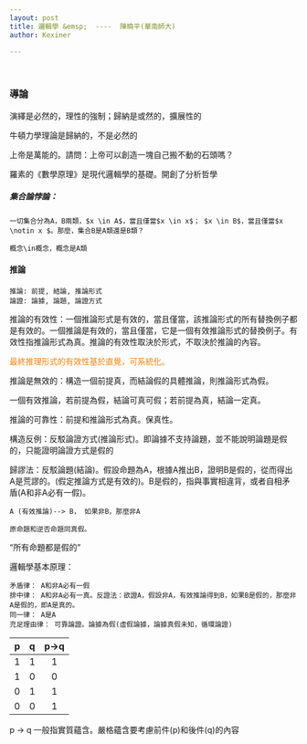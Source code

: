 ```yaml
---
layout: post
title: 邏輯學 &emsp;  ----  陳曉平(華南師大)
author: Kexiner

---
```


<br>


### 導論

演繹是必然的，理性的強制；歸納是或然的，擴展性的

牛頓力學理論是歸納的，不是必然的

上帝是萬能的。請問：上帝可以創造一塊自己搬不動的石頭嗎？

羅素的《數學原理》是現代邏輯學的基礎。開創了分析哲學

##### 集合論悖論：
```
一切集合分為A，B兩類，$x \in A$，當且僅當$x \in x$； $x \in B$，當且僅當$x \notin x $。那麼，集合B是A類還是B類？

概念\in概念，概念是A類

```



#### 推論

```
推論: 前提, 結論, 推論形式
論證: 論據, 論題, 論證方式
```

推論的有效性：一個推論形式是有效的，當且僅當，該推論形式的所有替換例子都是有效的。一個推論是有效的，當且僅當，它是一個有效推論形式的替換例子。有效性指推論形式為真。推論的有效性取決於形式，不取決於推論的內容。

<span style="color:#ff8000"> 最終推理形式的有效性基於直覺，可系統化。</span>


推論是無效的：構造一個前提真，而結論假的具體推論，則推論形式為假。


一個有效推論，若前提為假，結論可真可假；若前提為真，結論一定真。


推論的可靠性：前提和推論形式為真。保真性。

構造反例：反駁論證方式(推論形式)。即論據不支持論題，並不能說明論題是假的，只能證明論證方式是假的

歸謬法：反駁論題(結論)。假設命題為A，根據A推出B，證明B是假的，從而得出A是荒謬的。(假定推論方式是有效的)。B是假的，指與事實相違背，或者自相矛盾(A和非A必有一假)。
```
A (有效推論)--> B， 如果非B，那麼非A

原命題和逆否命題同真假。
```

“所有命題都是假的”


邏輯學基本原理：
```
矛盾律： A和非A必有一假
排中律： A和非A必有一真。反證法：欲證A，假設非A，有效推論得到B，如果B是假的，那麼非A是假的，即A是真的。
同一律： A是A
充足理由律： 可靠論證。論據為假(虛假論據，論據真假未知，循環論證)

```

|  p  |  q  |  p->q  |
| :-: | :-: | :----: |
|  1  |  1  |   1    |
|  1  |  0  |   0    |
|  0  |  1  |   1    |
|  0  |  0  |   1    |


p -> q 一般指實質蘊含。嚴格蘊含要考慮前件(p)和後件(q)的內容























